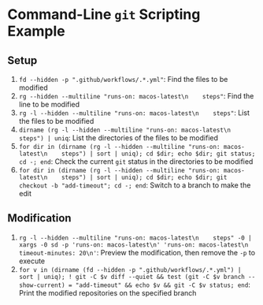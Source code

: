 # Command-Line `git` Scripting Example

## Setup

1. `fd --hidden -p ".github/workflows/.*.yml"`: Find the files to be modified
2. `rg --hidden --multiline "runs-on: macos-latest\n    steps"`: Find the line to be modified
3. `rg -l --hidden --multiline "runs-on: macos-latest\n    steps"`: List the files to be modified
4. `dirname (rg -l --hidden --multiline "runs-on: macos-latest\n    steps") | uniq`: List the directories of the files to be modified
5. `for dir in (dirname (rg -l --hidden --multiline "runs-on: macos-latest\n    steps") | sort | uniq); cd $dir; echo $dir; git status; cd -; end`: Check the current `git` status in the directories to be modified
6. `for dir in (dirname (rg -l --hidden --multiline "runs-on: macos-latest\n    steps") | sort | uniq); cd $dir; echo $dir; git checkout -b "add-timeout"; cd -; end`: Switch to a branch to make the edit

## Modification

1. `rg -l --hidden --multiline "runs-on: macos-latest\n    steps" -0 | xargs -0 sd -p 'runs-on: macos-latest\n' 'runs-on: macos-latest\n    timeout-minutes: 20\n'`: Preview the modification, then remove the `-p` to execute
2. `for v in (dirname (fd --hidden -p ".github/workflows/.*.yml") | sort | uniq); ! git -C $v diff --quiet && test (git -C $v branch --show-current) = "add-timeout" && echo $v && git -C $v status; end`: Print the modified repositories on the specified branch
